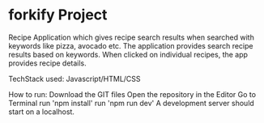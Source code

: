# forkify Project

Recipe Application which gives recipe search results when searched with keywords like pizza, avocado etc. The application provides search recipe results based on keywords. When clicked on individual recipes, the app provides recipe details.

TechStack used: Javascript/HTML/CSS

How to run:
Download the GIT files
Open the repository in the Editor
Go to Terminal
run 'npm install'
run 'npm run dev'
A development server should start on a localhost.
